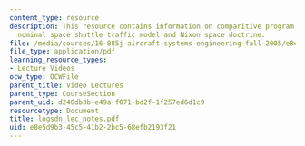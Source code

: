 ```yaml
---
content_type: resource
description: This resource contains information on comparitive program accomplishments,
  nominal space shuttle traffic model and Nixon space doctrine.
file: /media/courses/16-885j-aircraft-systems-engineering-fall-2005/e8e5d9b345c541b22bc568efb2193f21_logsdn_lec_notes.pdf
file_type: application/pdf
learning_resource_types:
- Lecture Videos
ocw_type: OCWFile
parent_title: Video Lectures
parent_type: CourseSection
parent_uid: d240db3b-e49a-f071-bd2f-1f257ed6d1c9
resourcetype: Document
title: logsdn_lec_notes.pdf
uid: e8e5d9b3-45c5-41b2-2bc5-68efb2193f21
---
```


